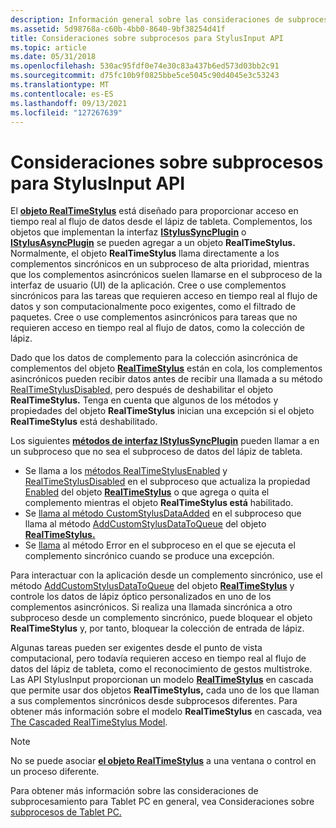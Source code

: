 ```yaml
---
description: Información general sobre las consideraciones de subprocesamiento al usar la interfaz de programación de aplicaciones (API) StylusInput.
ms.assetid: 5d98768a-c60b-4bb0-8640-9bf38254d41f
title: Consideraciones sobre subprocesos para StylusInput API
ms.topic: article
ms.date: 05/31/2018
ms.openlocfilehash: 530ac95fdf0e74e30c83a437b6ed573d03bb2c91
ms.sourcegitcommit: d75fc10b9f0825bbe5ce5045c90d4045e3c53243
ms.translationtype: MT
ms.contentlocale: es-ES
ms.lasthandoff: 09/13/2021
ms.locfileid: "127267639"
---
```

# <a name="threading-considerations-for-the-stylusinput-api"></a>Consideraciones sobre subprocesos para StylusInput API

El [**objeto RealTimeStylus**](realtimestylus-class.md) está diseñado para proporcionar acceso en tiempo real al flujo de datos desde el lápiz de tableta. Complementos, los objetos que implementan la interfaz [**IStylusSyncPlugin**](/windows/win32/api/rtscom/nn-rtscom-istylussyncplugin) o [**IStylusAsyncPlugin**](/windows/win32/api/rtscom/nn-rtscom-istylusasyncplugin) se pueden agregar a un objeto **RealTimeStylus.** Normalmente, el objeto **RealTimeStylus** llama directamente a los complementos sincrónicos en un subproceso de alta prioridad, mientras que los complementos asincrónicos suelen llamarse en el subproceso de la interfaz de usuario (UI) de la aplicación. Cree o use complementos sincrónicos para las tareas que requieren acceso en tiempo real al flujo de datos y son computacionalmente poco exigentes, como el filtrado de paquetes. Cree o use complementos asincrónicos para tareas que no requieren acceso en tiempo real al flujo de datos, como la colección de lápiz.

Dado que los datos de complemento para la colección asincrónica de complementos del objeto [**RealTimeStylus**](realtimestylus-class.md) están en cola, los complementos asincrónicos pueden recibir datos antes de recibir una llamada a su método [RealTimeStylusDisabled,](/previous-versions/ms824774(v=msdn.10)) pero después de deshabilitar el objeto **RealTimeStylus.** Tenga en cuenta que algunos de los métodos y propiedades del objeto **RealTimeStylus** inician una excepción si el objeto **RealTimeStylus** está deshabilitado.

Los siguientes [**métodos de interfaz IStylusSyncPlugin**](/windows/win32/api/rtscom/nn-rtscom-istylussyncplugin) pueden llamar a en un subproceso que no sea el subproceso de datos del lápiz de tableta.

-   Se llama a los [métodos RealTimeStylusEnabled](/previous-versions/ms824758(v=msdn.10)) y [RealTimeStylusDisabled](/previous-versions/ms824757(v=msdn.10)) en el subproceso que actualiza la propiedad [Enabled](/previous-versions/ms585380(v=vs.100)) del objeto [**RealTimeStylus**](realtimestylus-class.md) o que agrega o quita el complemento mientras el objeto **RealTimeStylus está** habilitado.
-   Se [llama al método CustomStylusDataAdded](/previous-versions/ms824753(v=msdn.10)) en el subproceso que llama al método [AddCustomStylusDataToQueue](/previous-versions/ms825761(v=msdn.10)) del objeto [**RealTimeStylus.**](realtimestylus-class.md)
-   Se [llama](/previous-versions/ms824754(v=msdn.10)) al método Error en el subproceso en el que se ejecuta el complemento sincrónico cuando se produce una excepción.

Para interactuar con la aplicación desde un complemento sincrónico, use el método [AddCustomStylusDataToQueue](/previous-versions/ms825761(v=msdn.10)) del objeto [**RealTimeStylus**](realtimestylus-class.md) y controle los datos de lápiz óptico personalizados en uno de los complementos asincrónicos. Si realiza una llamada sincrónica a otro subproceso desde un complemento sincrónico, puede bloquear el objeto **RealTimeStylus** y, por tanto, bloquear la colección de entrada de lápiz.

Algunas tareas pueden ser exigentes desde el punto de vista computacional, pero todavía requieren acceso en tiempo real al flujo de datos del lápiz de tableta, como el reconocimiento de gestos multistroke. Las API StylusInput proporcionan un modelo [**RealTimeStylus**](realtimestylus-class.md) en cascada que permite usar dos objetos **RealTimeStylus,** cada uno de los que llaman a sus complementos sincrónicos desde subprocesos diferentes. Para obtener más información sobre el modelo **RealTimeStylus** en cascada, vea [The Cascaded RealTimeStylus Model](the-cascaded-realtimestylus-model.md).

> [!Note]  
> No se puede asociar [**el objeto RealTimeStylus**](realtimestylus-class.md) a una ventana o control en un proceso diferente.

 

Para obtener más información sobre las consideraciones de subprocesamiento para Tablet PC en general, vea Consideraciones sobre [subprocesos de Tablet PC.](tablet-pc-threading-considerations.md)

 

 
